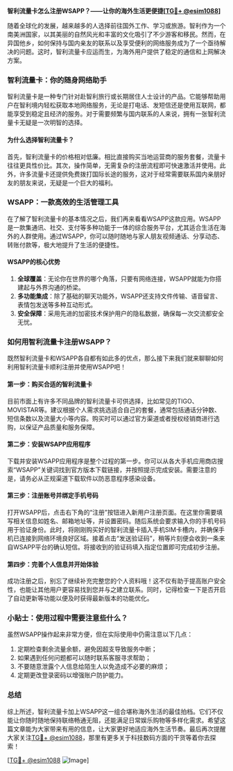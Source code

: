 **智利流量卡怎么注册WSAPP？——让你的海外生活更便捷[[TG💪+ @esim1088](https://t.me/s/esim1088)]**

随着全球化的发展，越来越多的人选择前往国外工作、学习或旅游。智利作为一个南美洲国家，以其美丽的自然风光和丰富的文化吸引了不少游客和移民。然而，在异国他乡，如何保持与国内亲友的联系以及享受便利的网络服务成为了一个亟待解决的问题。这时，智利流量卡应运而生，为海外用户提供了稳定的通信和上网解决方案。

### 智利流量卡：你的随身网络助手

智利流量卡是一种专门针对赴智利旅行或长期居住人士设计的产品。它能够帮助用户在智利境内轻松获取本地网络服务，无论是打电话、发短信还是使用互联网，都能享受到稳定且经济的服务。对于需要频繁与国内联系的人来说，拥有一张智利流量卡无疑是一次明智的选择。

#### 为什么选择智利流量卡？

首先，智利流量卡的价格相对低廉。相比直接购买当地运营商的服务套餐，流量卡往往更具性价比。其次，操作简单，无需复杂的注册流程即可快速激活并使用。此外，许多流量卡还提供免费拨打国际长途的服务，这对于经常需要联系国内亲朋好友的朋友来说，无疑是一个巨大的福利。

### WSAPP：一款高效的生活管理工具

在了解了智利流量卡的基本情况之后，我们再来看看WSAPP这款应用。WSAPP是一款集通讯、社交、支付等多种功能于一体的综合服务平台，尤其适合生活在海外的人群使用。通过WSAPP，你可以随时随地与家人朋友视频通话、分享动态、转账付款等，极大地提升了生活的便捷性。

#### WSAPP的核心优势

1. **全球覆盖**：无论你在世界的哪个角落，只要有网络连接，WSAPP就能为你搭建起与外界沟通的桥梁。
2. **多功能集成**：除了基础的聊天功能外，WSAPP还支持文件传输、语音留言、表情包发送等多种互动形式。
3. **安全保障**：采用先进的加密技术保护用户的隐私数据，确保每一次交流都安全无忧。

### 如何用智利流量卡注册WSAPP？

既然智利流量卡和WSAPP各自都有如此多的优点，那么接下来我们就来聊聊如何利用智利流量卡顺利注册并使用WSAPP吧！

#### 第一步：购买合适的智利流量卡

目前市面上有许多不同品牌的智利流量卡可供选择，比如常见的TIGO、MOVISTAR等。建议根据个人需求挑选适合自己的套餐，通常包括通话分钟数、短信条数以及流量大小等内容。购买时可以通过官方渠道或者授权经销商进行选购，以保证产品质量和服务保障。

#### 第二步：安装WSAPP应用程序

下载并安装WSAPP应用程序是整个过程的第一步。你可以从各大手机应用商店搜索“WSAPP”关键词找到官方版本下载链接，并按照提示完成安装。需要注意的是，请务必从正规渠道下载软件以防恶意程序感染设备。

#### 第三步：注册账号并绑定手机号码

打开WSAPP后，点击右下角的“注册”按钮进入新用户注册页面。在这里你需要填写相关信息如姓名、邮箱地址等，并设置密码。随后系统会要求输入你的手机号码用于验证身份。此时，将刚刚购买好的智利流量卡插入手机SIM卡槽内，并确保手机已连接到网络环境良好区域。接着点击“发送验证码”，稍等片刻便会收到一条来自WSAPP平台的确认短信。将接收到的验证码填入指定位置即可完成初步注册。

#### 第四步：完善个人信息并开始体验

成功注册之后，别忘了继续补充完整您的个人资料哦！这不仅有助于提高账户安全性，也能让其他用户更容易找到您并与之建立联系。同时，记得检查一下是否开启了自动更新等功能以便及时获得最新版本的功能优化。

### 小贴士：使用过程中需要注意些什么？

虽然WSAPP操作起来非常方便，但在实际使用中仍需注意以下几点：

1. 定期检查剩余流量余额，避免因超支导致服务中断；
2. 如果遇到任何问题都可以随时联系客服寻求帮助；
3. 不要随意泄露个人信息给陌生人以免造成不必要的麻烦；
4. 定期更改登录密码以增强账户防护能力。

### 总结

综上所述，智利流量卡加上WSAPP这一组合堪称海外生活的最佳拍档。它们不仅能让你随时随地保持联络畅通无阻，还能满足日常娱乐购物等多样化需求。希望这篇文章能为大家带来有用的信息，让大家更好地适应海外生活节奏。最后再次提醒大家关注[TG💪+ @esim1088](https://t.me/s/esim1088)，那里有更多关于科技数码方面的干货等着你去探索！

[[TG💪+ @esim1088](https://t.me/s/esim1088) ![Image](https://i.postimg.cc/4NQfJmqS/Snipaste-2025-05-13-00-14-12.png)]